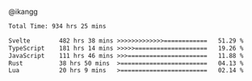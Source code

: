 @ikangg
<!--START_SECTION:waka-->

```txt
Total Time: 934 hrs 25 mins

Svelte        482 hrs 38 mins >>>>>>>>>>>>>============   51.29 %
TypeScript    181 hrs 14 mins >>>>>====================   19.26 %
JavaScript    111 hrs 46 mins >>>======================   11.88 %
Rust          38 hrs 50 mins  >========================   04.13 %
Lua           20 hrs 9 mins   >========================   02.14 %
```

<!--END_SECTION:waka-->
